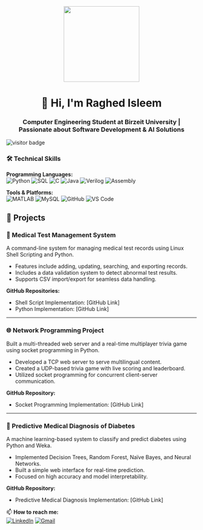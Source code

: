 <div align="center">
  <img src="https://media.giphy.com/media/v1.Y2lkPTc5MGI3NjExcDFtY2R5dWJxYjZqY3F6Y2V6ZzB6dWZ1bmR1aGJ6eHZtN2N1eWZ5dyZlcD12MV9pbnRlcm5hbF9naWZfYnlfaWQmY3Q9Zw/3oKIPEqDGUULpEU0aQ/giphy.gif" width="200"/>
  <h1>👋 Hi, I'm Raghed Isleem </h1>
  <h3>Computer Engineering Student at Birzeit University | Passionate about Software Development & AI Solutions</h3>
</div>

  <img src="https://komarev.com/ghpvc/?username=RaghedIsleem&label=Profile%20views&color=0e75b6&style=flat" alt="visitor badge"/>



### 🛠️ **Technical Skills**  
**Programming Languages:**  
![Python](https://img.shields.io/badge/Python-3776AB?style=flat&logo=python&logoColor=white)
![SQL](https://img.shields.io/badge/SQL-4479A1?style=flat&logo=mysql&logoColor=white)
![C](https://img.shields.io/badge/C-A8B9CC?style=flat&logo=c&logoColor=black)
![Java](https://img.shields.io/badge/Java-007396?style=flat&logo=java&logoColor=white)
![Verilog](https://img.shields.io/badge/Verilog-881391?style=flat&logo=verilog&logoColor=white)
![Assembly](https://img.shields.io/badge/Assembly-6E4C13?style=flat&logo=assemblyscript&logoColor=white)

**Tools & Platforms:**  
![MATLAB](https://img.shields.io/badge/MATLAB-0076A8?style=flat&logo=mathworks&logoColor=white)
![MySQL](https://img.shields.io/badge/MySQL-4479A1?style=flat&logo=mysql&logoColor=white)
![GitHub](https://img.shields.io/badge/GitHub-181717?style=flat&logo=github&logoColor=white)
![VS Code](https://img.shields.io/badge/VS_Code-007ACC?style=flat&logo=visual-studio-code&logoColor=white)


## 💼 Projects

### 🧪 Medical Test Management System
A command-line system for managing medical test records using Linux Shell Scripting and Python.

- Features include adding, updating, searching, and exporting records.
- Includes a data validation system to detect abnormal test results.
- Supports CSV import/export for seamless data handling.

**GitHub Repositories:**
- Shell Script Implementation: [GitHub Link]
- Python Implementation: [GitHub Link]

---

### 🌐 Network Programming Project
Built a multi-threaded web server and a real-time multiplayer trivia game using socket programming in Python.

- Developed a TCP web server to serve multilingual content.
- Created a UDP-based trivia game with live scoring and leaderboard.
- Utilized socket programming for concurrent client-server communication.

**GitHub Repository:**
- Socket Programming Implementation: [GitHub Link]

---

### 🧬 Predictive Medical Diagnosis of Diabetes
A machine learning-based system to classify and predict diabetes using Python and Weka.

- Implemented Decision Trees, Random Forest, Naïve Bayes, and Neural Networks.
- Built a simple web interface for real-time prediction.
- Focused on high accuracy and model interpretability.

**GitHub Repository:**
- Predictive Medical Diagnosis Implementation: [GitHub Link]



📫 **How to reach me:**  
[![LinkedIn](https://img.shields.io/badge/LinkedIn-0A66C2?style=flat&logo=linkedin&logoColor=white)]([Your_LinkedIn_Link](https://www.linkedin.com/in/raghed-dawood-848608358/))
[![Gmail](https://img.shields.io/badge/Gmail-EA4335?style=flat&logo=gmail&logoColor=white)](mailto:1211326@student.birzeit.edu)
